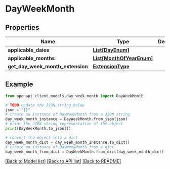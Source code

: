 # DayWeekMonth


## Properties

Name | Type | Description | Notes
------------ | ------------- | ------------- | -------------
**applicable_daies** | [**List[DayEnum]**](DayEnum.md) |  | [optional] 
**applicable_months** | [**List[MonthOfYearEnum]**](MonthOfYearEnum.md) |  | [optional] 
**get_day_week_month_extension** | [**ExtensionType**](ExtensionType.md) |  | [optional] 

## Example

```python
from openapi_client.models.day_week_month import DayWeekMonth

# TODO update the JSON string below
json = "{}"
# create an instance of DayWeekMonth from a JSON string
day_week_month_instance = DayWeekMonth.from_json(json)
# print the JSON string representation of the object
print(DayWeekMonth.to_json())

# convert the object into a dict
day_week_month_dict = day_week_month_instance.to_dict()
# create an instance of DayWeekMonth from a dict
day_week_month_from_dict = DayWeekMonth.from_dict(day_week_month_dict)
```
[[Back to Model list]](../README.md#documentation-for-models) [[Back to API list]](../README.md#documentation-for-api-endpoints) [[Back to README]](../README.md)


